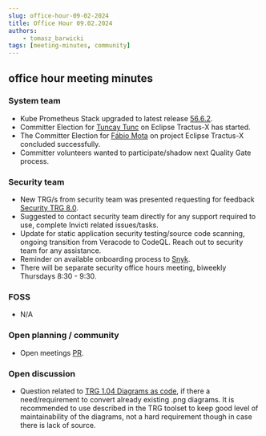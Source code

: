 ```yaml
---
slug: office-hour-09-02-2024
title: Office Hour 09.02.2024
authors: 
    - tomasz_barwicki
tags: [meeting-minutes, community]
---
```


## office hour meeting minutes

### System team

- Kube Prometheus Stack upgraded to latest release [56.6.2](https://github.com/prometheus-community/helm-charts/releases/tag/kube-prometheus-stack-56.6.2).
- Committer Election for [Tuncay Tunc](https://github.com/tuncaytunc-zf) on Eclipse Tractus-X has started.
- The Committer Election for [Fábio Mota](https://github.com/fabiodmota) on project Eclipse Tractus-X concluded successfully.
- Committer volunteers wanted to participate/shadow next Quality Gate process.

### Security team

- New TRG/s from security team was presented requesting for feedback [Security TRG 8.0](https://github.com/eclipse-tractusx/eclipse-tractusx.github.io/pull/657).
- Suggested to contact security team directly for any support required to use, complete Invicti related issues/tasks.
- Update for static application security testing/source code scanning, ongoing transition from Veracode to CodeQL. Reach out to security team for any assistance.
- Reminder on available onboarding process to [Snyk](https://snyk.io/).
- There will be separate security office hours meeting, biweekly Thursdays 8:30 - 9:30.

### FOSS

- N/A

### Open planning / community

- Open meetings [PR](https://github.com/eclipse-tractusx/eclipse-tractusx.github.io/pull/658).

### Open discussion

- Question related to [TRG 1.04 Diagrams as code](https://eclipse-tractusx.github.io/docs/release/trg-1/trg-1-4), if there a need/requirement to convert already existing .png diagrams. It is recommended to use described in the TRG toolset to keep good level of maintainability of the diagrams, not a hard requirement though in case there is lack of source.
